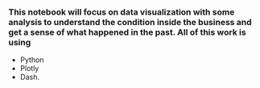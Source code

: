 ### This notebook will focus on data visualization with some analysis to understand the condition inside the business and get a sense of what happened in the past. All of this work is using
- Python 
- Plotly 
- Dash.  
